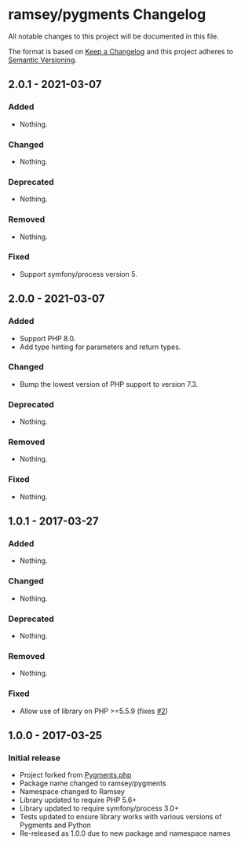 # ramsey/pygments Changelog

All notable changes to this project will be documented in this file.

The format is based on [Keep a Changelog](http://keepachangelog.com/en/1.0.0/)
and this project adheres to [Semantic Versioning](http://semver.org/spec/v2.0.0.html).

## 2.0.1 - 2021-03-07

### Added

- Nothing.

### Changed

- Nothing.

### Deprecated

- Nothing.

### Removed

- Nothing.

### Fixed

- Support symfony/process version 5.

## 2.0.0 - 2021-03-07

### Added

- Support PHP 8.0.
- Add type hinting for parameters and return types.

### Changed

- Bump the lowest version of PHP support to version 7.3.

### Deprecated

- Nothing.

### Removed

- Nothing.

### Fixed

- Nothing.

## 1.0.1 - 2017-03-27

### Added

- Nothing.

### Changed

- Nothing.

### Deprecated

- Nothing.

### Removed

- Nothing.

### Fixed

- Allow use of library on PHP >=5.5.9 (fixes [#2](https://github.com/ramsey/pygments/issues/2))

## 1.0.0 - 2017-03-25

### Initial release

- Project forked from [Pygments.php](https://github.com/kzykhys/Pygments.php)
- Package name changed to ramsey/pygments
- Namespace changed to Ramsey
- Library updated to require PHP 5.6+
- Library updated to require symfony/process 3.0+
- Tests updated to ensure library works with various versions of Pygments and Python
- Re-released as 1.0.0 due to new package and namespace names
